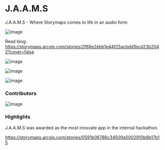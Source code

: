 # J.A.A.M.S
J.A.A.M.S - Where Storymaps comes to life in an audio form

![image](https://user-images.githubusercontent.com/4101783/125236356-a836c480-e298-11eb-8600-6b978127c4d4.png)


Read blog: https://storymaps.arcgis.com/stories/2f68e2ebb1e44f25acbdd1bcd23b2042?cover=false


![image](https://user-images.githubusercontent.com/4101783/125236245-7d4c7080-e298-11eb-9c9d-c13802ee9226.png)

![image](https://user-images.githubusercontent.com/4101783/125236288-8d645000-e298-11eb-8ec7-e51184e3fbaf.png)

![image](https://user-images.githubusercontent.com/4101783/125236333-9ce39900-e298-11eb-93d2-786f14a31d35.png)


### Contributors
![image](https://user-images.githubusercontent.com/4101783/125236414-c4d2fc80-e298-11eb-9201-1509e2f858d0.png)


### Highlights

J.A.A.M.S was awarded as the most innovate app in the internal hackathon. 

https://storymaps.arcgis.com/stories/0591b06786c34509a5002910b6b17b15
